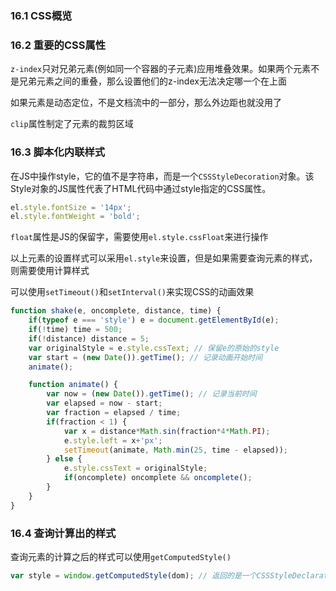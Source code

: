 ### 16.1 CSS概览

### 16.2 重要的CSS属性
`z-index`只对兄弟元素(例如同一个容器的子元素)应用堆叠效果。如果两个元素不是兄弟元素之间的重叠，那么设置他们的z-index无法决定哪一个在上面

如果元素是动态定位，不是文档流中的一部分，那么外边距也就没用了

`clip`属性制定了元素的裁剪区域

### 16.3 脚本化内联样式
在JS中操作style，它的值不是字符串，而是一个`CSSStyleDecoration`对象。该Style对象的JS属性代表了HTML代码中通过style指定的CSS属性。

```js
el.style.fontSize = '14px';
el.style.fontWeight = 'bold';
```

`float`属性是JS的保留字，需要使用`el.style.cssFloat`来进行操作

以上元素的设置样式可以采用`el.style`来设置，但是如果需要查询元素的样式，则需要使用计算样式

可以使用`setTimeout()`和`setInterval()`来实现CSS的动画效果

```js
function shake(e, oncomplete, distance, time) {
    if(typeof e === 'style') e = document.getElementById(e);
    if(!time) time = 500;
    if(!distance) distance = 5;
    var originalStyle = e.style.cssText; // 保留e的原始的style
    var start = (new Date()).getTime(); // 记录动画开始时间
    animate();

    function animate() {
        var now = (new Date()).getTime(); // 记录当前时间
        var elapsed = now - start;
        var fraction = elapsed / time;
        if(fraction < 1) {
            var x = distance*Math.sin(fraction*4*Math.PI);
            e.style.left = x+'px';
            setTimeout(animate, Math.min(25, time - elapsed));
        } else {
            e.style.cssText = originalStyle;
            if(oncomplete) oncomplete && oncomplete();
        }
    }
}
```

### 16.4 查询计算出的样式
查询元素的计算之后的样式可以使用`getComputedStyle()`

```js
var style = window.getComputedStyle(dom); // 返回的是一个CSSStyleDeclaration对象
```